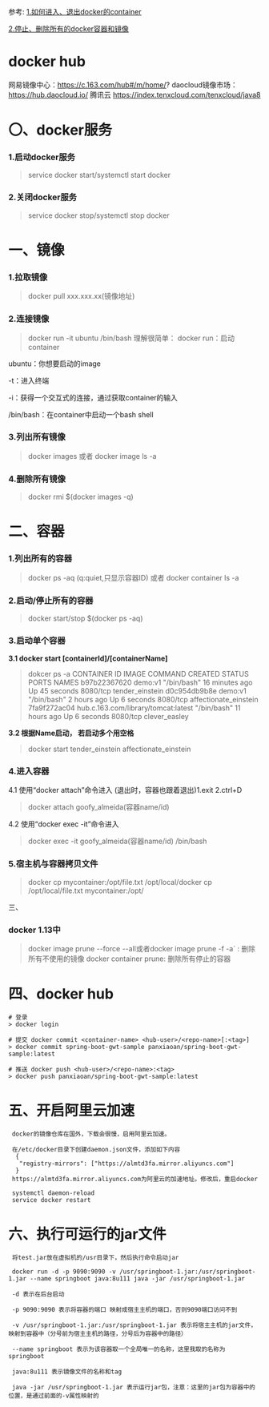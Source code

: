 参考:
[1.如何进入、退出docker的container](https://blog.csdn.net/dongdong9223/article/details/52998375)

[2.停止、删除所有的docker容器和镜像](https://www.imooc.com/article/details/id/32810)


# docker hub
网易镜像中心：https://c.163.com/hub#/m/home/?
daocloud镜像市场：https://hub.daocloud.io/
腾讯云 https://index.tenxcloud.com/tenxcloud/java8

# 〇、docker服务
### 1.启动docker服务
> service docker start/systemctl start docker

### 2.关闭docker服务
> service docker stop/systemctl stop docker

# 一、镜像
### 1.拉取镜像
> docker pull xxx.xxx.xx(镜像地址)


### 2.连接镜像
> docker run -it ubuntu /bin/bash
理解很简单：
docker run：启动container

ubuntu：你想要启动的image

-t：进入终端

-i：获得一个交互式的连接，通过获取container的输入

/bin/bash：在container中启动一个bash shell

###  3.列出所有镜像
> docker images
或者 
> docker image ls -a 

### 4.删除所有镜像
> docker rmi $(docker images -q)


# 二、容器
### 1.列出所有的容器
> docker ps -aq (q:quiet,只显示容器ID)
或者
> docker container ls -a

### 2.启动/停止所有的容器
> docker start/stop $(docker ps -aq)

### 3.启动单个容器 

**3.1 docker start [containerId]/[containerName]**

> dokcer ps -a
CONTAINER ID        IMAGE                                 COMMAND             CREATED             STATUS              PORTS               NAMES
b97b22367620        demo:v1                               "/bin/bash"         16 minutes ago      Up 45 seconds       8080/tcp            tender_einstein
d0c954db9b8e        demo:v1                               "/bin/bash"         2 hours ago         Up 6 seconds        8080/tcp            affectionate_einstein
7fa9f272ac04        hub.c.163.com/library/tomcat:latest   "/bin/bash"         11 hours ago        Up 6 seconds        8080/tcp            clever_easley

**3.2 根据Name启动， 若启动多个用空格**

> docker start tender_einstein affectionate_einstein

### 4.进入容器
4.1 使用“docker attach”命令进入
(退出时，容器也跟着退出)1.exit 2.ctrl+D
> docker attach goofy_almeida(容器name/id)

4.2 使用“docker exec -it”命令进入
> docker exec -it goofy_almeida(容器name/id) /bin/bash

### 5.宿主机与容器拷贝文件
> docker cp mycontainer:/opt/file.txt /opt/local/docker
> cp /opt/local/file.txt mycontainer:/opt/


三、
### docker 1.13中
> docker image prune --force --all或者docker image prune -f -a` : 删除所有不使用的镜像
> docker container prune: 删除所有停止的容器

# 四、docker hub
```
# 登录
> docker login

# 提交 docker commit <container-name> <hub-user>/<repo-name>[:<tag>]
> docker commit spring-boot-gwt-sample panxiaoan/spring-boot-gwt-sample:latest

# 推送 docker push <hub-user>/<repo-name>:<tag>
> docker push panxiaoan/spring-boot-gwt-sample:latest
```

# 五、开启阿里云加速
```
 docker的镜像仓库在国外，下载会很慢，启用阿里云加速。

 在/etc/docker目录下创建daemon.json文件，添加如下内容
  {
   "registry-mirrors": ["https://almtd3fa.mirror.aliyuncs.com"]
  }
 https://almtd3fa.mirror.aliyuncs.com为阿里云的加速地址。修改后，重启docker

 systemctl daemon-reload
 service docker restart
```

# 六、执行可运行的jar文件
```
 将test.jar放在虚拟机的/usr目录下，然后执行命令启动jar

 docker run -d -p 9090:9090 -v /usr/springboot-1.jar:/usr/springboot-1.jar --name springboot java:8u111 java -jar /usr/springboot-1.jar

 -d 表示在后台启动

 -p 9090:9090 表示将容器的端口 映射成宿主主机的端口，否则9090端口访问不到

 -v /usr/springboot-1.jar:/usr/springboot-1.jar 表示将宿主主机的jar文件，映射到容器中（分号前为宿主主机的路径，分号后为容器中的路径）

 --name springboot 表示为该容器取一个全局唯一的名称，这里我取的名称为springboot

 java:8u111 表示镜像文件的名称和tag

 java -jar /usr/springboot-1.jar 表示运行jar包，注意：这里的jar包为容器中的位置，是通过前面的-v属性映射的
```
